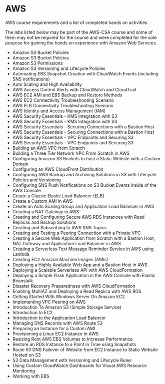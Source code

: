 # AWS
AWS course requirements and a list of completed hands on activities

The labs listed below may be part of the AWS-CSA course and some of them may not be required for the course and were completed for the sole purpose for gaining the hands on experience with Amazon Web Services.

 - Amazon S3 Bucket Policies
 - Amazon S3 Bucket Policies
 - Amazon S3 Permissions
 - Amazon S3 Versioning and Lifecycle Policies
 - Automating EBS Snapshot Creation with CloudWatch Events (including SNS notifications)
 - Auto Scaling and High Availability
 - AWS Access Control Alerts with CloudWatch and CloudTrail
 - AWS EC2 AMI and EBS Backup and Restore Methods
 - AWS EC2 Connectivity Troubleshooting Scenario
 - AWS ELB Connectivity Troubleshooting Scenario
 - AWS Identity and Access Management (IAM)
 - AWS Security Essentials - KMS Integration with S3
 - AWS Security Essentials - KMS Integration with S3
 - AWS Security Essentials - Securing Connections with a Bastion Host
 - AWS Security Essentials - Securing Connections with a Bastion Host
 - AWS Security Essentials - VPC Endpoints and Securing S3
 - AWS Security Essentials - VPC Endpoints and Securing S3
 - Building an AWS VPC from Scratch
 - Building a Three Tier Network VPC From Scratch in AWS
 - Configuring Amazon S3 Buckets to host a Static Website with a Custom Domain
 - Configuring an AWS CloudFront Distribution
 - Configuring AWS Backup and Archiving Solutions in S3 with Lifecycle Policies and Versioning
 - Configuring SNS Push Notifications on S3 Bucket Events inside of the AWS Console
 - Create a Classic Elastic Load Balancer (ELB)
 - Create a Custom AMI in AWS
 - Create an Auto Scaling Group and Application Load Balancer in AWS
 - Creating a NAT Gateway in AWS
 - Creating and Configuring Secure AWS RDS Instances with Read Replicas and Backup Solutions
 - Creating and Subscribing to AWS SNS Topics
 - Creating and Testing a Peering Connection with a Private VPC
 - Creating a Secure Web Application from Scratch with a Bastion Host, NAT Gateway and Application Load Balancer in AWS
 - Creating a Serverless Text Message Reminder Service in AWS using Lambda
 - Creating EC2 Amazon Machine Images (AMIs)
 - Deploying a Highly Available Web App and a Bastion Host in AWS
 - Deploying a Scalable Serverless API with AWS CloudFormation
 - Deploying a Simple Flask Application in the AWS Console with Elastic Beanstalk
 - Disaster Recovery Preparedness with AWS CloudFormation
 - Enabling MultiAZ and Deploying a Read Replica with AWS RDS
 - Getting Started With Windows Server On Amazon EC2
 - Implementing VPC Peering on AWS
 - Introduction To Amazon S3 (Simple Storage Service)
 - Introduction to EC2
 - Introduction to the Application Load Balancer
 - Managing DNS Records with AWS Route 53
 - Preparing an Instance for a Custom AMI
 - Provisioning a Linux EC2 Instance in AWS
 - Resizing Root AWS EBS Volumes to Increase Performance
 - Restore an RDS Instance to a Point in Time using Snapshots
 - Route 53 DNS Failover of Website from EC2 Instance to Static Website Hosted on S3
 - S3 Data Management with Versioning and Lifecycle Rules
 - Using Custom CloudWatch Dashboards for Visual AWS Resource Monitoring
 - Working with EBS
